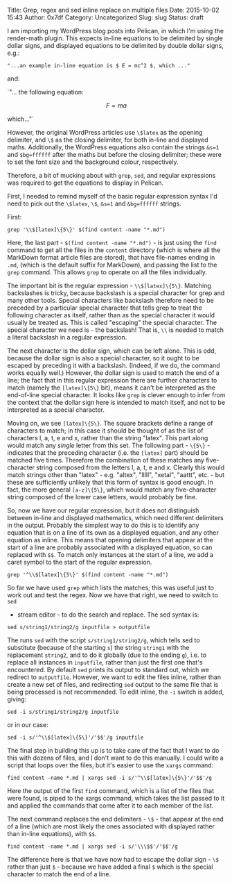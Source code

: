 Title: Grep, regex and sed inline replace on multiple files
Date: 2015-10-02 15:43
Author: 0x7df
Category: Uncategorized
Slug: slug
Status: draft

I am importing my WordPress blog posts into Pelican, in which I'm using the
render-math plugin. This expects in-line equations to be delimited by single
dollar signs, and displayed equations to be delimited by double dollar signs,
e.g.:

`"...an example in-line equation is $ E = mc^2 $, which ..."`

and:

`"... the following equation:

$$ F = ma $$

which..."`

However, the original WordPress articles use `\$latex` as the opening
delimiter, and `\$` as the closing delimiter, for both in-line and displayed
maths. Additionally, the WordPress equations also contain the strings `&s=1`
and `$bg=ffffff` after the maths but before the closing delimiter; these were
to set the font size and the background colour, respectively.

Therefore, a bit of mucking about with `grep`, `sed`, and regular
expressions was required to get the equations to display in Pelican.

First, I needed to remind myself of the basic regular expression syntax I'd
need to pick out the `\$latex`, `\$`, `&s=1` and `&bg=ffffff` strings.

First:

`grep '\\$[latex]\{5\}' $(find content -name "*.md")`

Here, the last part - `$(find content -name "*.md")` - is just using the `find`
command to get all the files in the `content` directory (which is where all the
MarkDown format article files are stored), that have file-names ending in
`.md`, (which is the default suffix for MarkDown), and passing the list to the
`grep` command. This allows `grep` to operate on all the files individually.

The important bit is the regular expression - `\\$[latex]\{5\}`. Matching
backslashes is tricky, because backslash is a special character for grep and
many other tools. Special characters like backslash therefore need to be
preceded by a particular special character that tells grep to treat the
following character as itself, rather than as the special character it would
usually be treated as. This is called "escaping" the special character. The
special character we need is - the backslash! That is, `\\` is needed to match
a literal backslash in a regular expression.

The next character is the dollar sign, which can be left alone. This is odd,
because the dollar sign is also a special character, so it ought to be escaped
by preceding it with a backslash. (Indeed, if we do, the command works equally
well.) However, the dollar sign is used to match the end of a line; the fact
that in this regular expression there are further characters to match (namely
the `[latex]\{5\}` bit), means it can't be interpreted as the end-of-line
special character. It looks like `grep` is clever enough to infer from the
context that the dollar sign here is intended to match itself, and not to be
interpreted as a special character.

Moving on, we see `[latex]\{5\}`. The square brackets define a range of
characters to match; in this case it should be thought of as the list of
characters l, a, t, e and x, rather than the string "latex". This part along
would match any *single* letter from this set. The following part - `\{5\}` -
indicates that the preceding character (i.e. the `[latex]` part) should be
matched five times. Therefore the combination of these matches any
five-character string composed from the letters l, a, t, e and x. Clearly this
would match strings other than "latex" - e.g. "altex", "lllll", "xetal",
"aattt", etc. - but these are sufficiently unlikely that this form of syntax is
good enough. In fact, the more general `[a-z]\{5\}`, which would match any
five-character string composed of the lower case letters, would probably be
fine.

So, now we have our regular expression, but it does not distinguish between
in-line and displayed mathematics, which need different delimiters in the
output. Probably the simplest way to do this is to identify any equation that
is on a line of its own as a displayed equation, and any other equation as
inline. This means that opening delimiters that appear at the start of a line
are probably associated with a displayed equation, so can replaced with `$$`.
To match only instances at the start of a line, we add a caret symbol to the
start of the regular expression.

`grep '^\\$[latex]\{5\}' $(find content -name "*.md")`

So far we have used `grep` which lists the matches; this was useful just to
work out and test the regex. Now we have that right, we need to switch to `sed`
- stream editor - to do the search and replace. The sed syntax is:

`sed s/string1/string2/g inputfile > outputfile`

The runs `sed` with the script `s/string1/string2/g`, which tells sed to
substitute (because of the starting `s`) the string `string1` with the
replacement `string2`, and to do it globally (due to the ending `g`), i.e. to
replace all instances in `inputfile`, rather than just the first one that's
encountered. By default `sed` prints its output to standard out, which we
redirect to `outputfile`. However, we want to edit the files inline, rather
than create a new set of files, and redirecting `sed` output to the same file
that is being processed is not recommended. To edit inline, the `-i` switch is
added, giving:

`sed -i s/string1/string2/g inputfile`

or in our case:

`sed -i s/'^\\$[latex]\{5\}'/'$$'/g inputfile`

The final step in building this up is to take care of the fact that I want to
do this with dozens of files, and I don't want to do this manually. I could
write a script that loops over the files, but it's easier to use the `xargs`
command:

`find content -name *.md | xargs sed -i s/'^\\$[latex]\{5\}'/'$$'/g`

Here the output of the first `find` command, which is a list of the files that
were found, is piped to the xargs command, which takes the list passed to it
and applied the commands that come after it to each member of the list.

The next command replaces the end delimiters - `\$` - that appear at the end of
a line (which are most likely the ones associated with displayed rather than
in-line equations), with `$$`.

`find content -name *.md | xargs sed -i s/'\\\$$'/'$$'/g`

The difference here is that we have now had to escape the dollar sign - `\$`
rather than just `$` - because we have added a final `$` which is the special
character to match the end of a line. 
